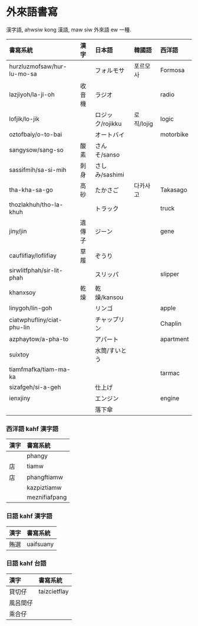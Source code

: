 # 外來語書寫

漢字語, ahwsiw kong 漢語, maw siw 外來語 ew 一種.

| 書寫系統 | 漢字 | 日本語 | 韓國語 | 西洋語 |
| :--- | :--- | :--- | :--- | :--- |
| hurzluzmofsaw/hur-lu-mo-sa || フォルモサ | 포르모사 | Formosa |
| lazjiyoh/la-ji-oh | 收音機 | ラジオ || radio |
| lofjik/lo-jik || ロジック/rojikku | 로직/lojig | logic |
| oztofbaiy/o-to-bai || オートバイ || motorbike |
| sangysow/sang-so | 酸素 | さんそ/sanso |||
| sassifmih/sa-si-mih | 刺身 | さしみ/sashimi |||
| tha-kha-sa-go | 高砂 | たかさご | 다카사고 | Takasago |
| thozlakhuh/tho-la-khuh || トラック || truck |
| jiny/jin | 遺傳子 | ジーン || gene |
| cauflifiay/loflifiay | 草履 | ぞうり |||
| sirwlitfphah/sir-lit-phah || スリッパ || slipper |
| khanxsoy | 乾燥 | 乾燥/kansou |||
| linygoh/lin-goh || リンゴ || apple |
| ciatwphufliny/ciat-phu-lin || チャップリン || Chaplin |
| azphaytow/a-pha-to || アパート || apartment |
| suixtoy || 水筒/すいとう |||
| tiamfmafka/tiam-ma-ka |||| tarmac |
| sizafgeh/si-a-geh || 仕上げ |||
| ienxjiny || エンジン || engine |
||| 落下傘 |||

### 西洋語 kahf 漢字語

| 漢字 | 書寫系統 |
| :--- | :--- |
|| phangy |
| 店 | tiamw |
| 店 | phangftiamw |
|| kazpiztiamw |
|| meznifiafpang |

### 日語 kahf 漢字語

| 漢字 | 書寫系統 |
| :--- | :--- |
| 賄選 | uaifsuany |

### 日語 kahf 台語

| 漢字 | 書寫系統 |
| :--- | :--- |
| 貸切仔 | taizcietflay |
| 風呂間仔 ||
| 乘合仔||
